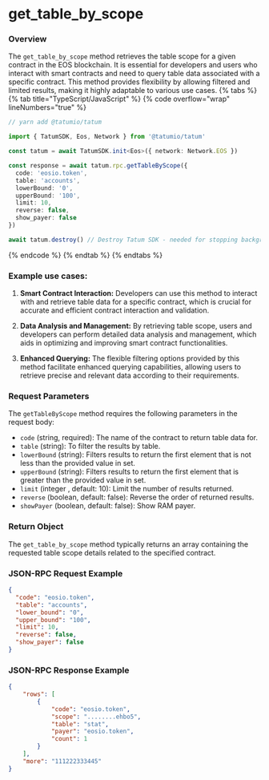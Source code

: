 # get_table_by_scope

### Overview

The `get_table_by_scope` method retrieves the table scope for a given contract in the EOS blockchain. It is essential for developers and users who interact with smart contracts and need to query table data associated with a specific contract. This method provides flexibility by allowing filtered and limited results, making it highly adaptable to various use cases.
{% tabs %}
{% tab title="TypeScript/JavaScript" %}
{% code overflow="wrap" lineNumbers="true" %}

```typescript
// yarn add @tatumio/tatum

import { TatumSDK, Eos, Network } from '@tatumio/tatum'

const tatum = await TatumSDK.init<Eos>({ network: Network.EOS })

const response = await tatum.rpc.getTableByScope({
  code: 'eosio.token',
  table: 'accounts',
  lowerBound: '0',
  upperBound: '100',
  limit: 10,
  reverse: false,
  show_payer: false
})

await tatum.destroy() // Destroy Tatum SDK - needed for stopping background jobs
```
{% endcode %}
{% endtab %}
{% endtabs %}

### Example use cases:

1. **Smart Contract Interaction:**
   Developers can use this method to interact with and retrieve table data for a specific contract, which is crucial for accurate and efficient contract interaction and validation.

2. **Data Analysis and Management:**
   By retrieving table scope, users and developers can perform detailed data analysis and management, which aids in optimizing and improving smart contract functionalities.

3. **Enhanced Querying:**
   The flexible filtering options provided by this method facilitate enhanced querying capabilities, allowing users to retrieve precise and relevant data according to their requirements.

### Request Parameters

The `getTableByScope` method requires the following parameters in the request body:

- `code` (string, required): The name of the contract to return table data for.
- `table` (string): To filter the results by table.
- `lowerBound` (string): Filters results to return the first element that is not less than the provided value in set.
- `upperBound` (string): Filters results to return the first element that is greater than the provided value in set.
- `limit` (integer <int32>, default: 10): Limit the number of results returned.
- `reverse` (boolean, default: false): Reverse the order of returned results.
- `showPayer` (boolean, default: false): Show RAM payer.

### Return Object

The `get_table_by_scope` method typically returns an array containing the requested table scope details related to the specified contract.

### JSON-RPC Request Example

```json
{
  "code": "eosio.token",
  "table": "accounts",
  "lower_bound": "0",
  "upper_bound": "100",
  "limit": 10,
  "reverse": false,
  "show_payer": false
}
```

### JSON-RPC Response Example

```json
{
    "rows": [
        {
            "code": "eosio.token",
            "scope": "........ehbo5",
            "table": "stat",
            "payer": "eosio.token",
            "count": 1
        }
    ],
    "more": "111222333445"
}
```